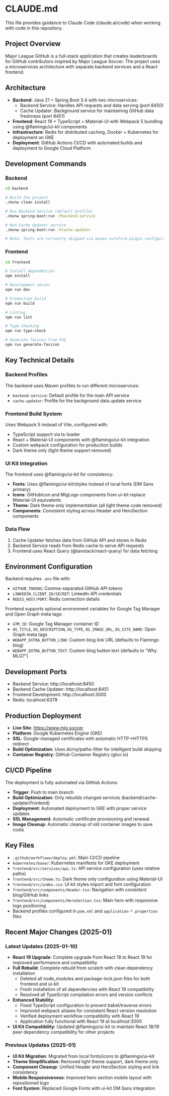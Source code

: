 # CLAUDE.md

This file provides guidance to Claude Code (claude.ai/code) when working with code in this repository.

## Project Overview
Major League GitHub is a full-stack application that creates leaderboards for GitHub contributors inspired by Major League Soccer. The project uses a microservices architecture with separate backend services and a React frontend.

## Architecture
- **Backend**: Java 21 + Spring Boot 3.4 with two microservices:
  - Backend Service: Handles API requests and data serving (port 8450)
  - Cache Updater: Background service for maintaining GitHub data freshness (port 8451)
- **Frontend**: React 19 + TypeScript + Material-UI with Webpack 5 bundling using @flamingo/ui-kit components
- **Infrastructure**: Redis for distributed caching, Docker + Kubernetes for deployment on GKE
- **Deployment**: GitHub Actions CI/CD with automated builds and deployment to Google Cloud Platform

## Development Commands

### Backend
```bash
cd backend

# Build the project
./mvnw clean install

# Run Backend Service (default profile)
./mvnw spring-boot:run -Pbackend-service

# Run Cache Updater service
./mvnw spring-boot:run -Pcache-updater

# Note: Tests are currently skipped via maven-surefire-plugin configuration
```

### Frontend
```bash
cd frontend

# Install dependencies
npm install

# Development server
npm run dev

# Production build
npm run build

# Linting
npm run lint

# Type checking
npm run type-check

# Generate favicon from SVG
npm run generate-favicon
```

## Key Technical Details

### Backend Profiles
The backend uses Maven profiles to run different microservices:
- `backend-service`: Default profile for the main API service
- `cache-updater`: Profile for the background data update service

### Frontend Build System
Uses Webpack 5 instead of Vite, configured with:
- TypeScript support via ts-loader
- React + Material-UI components with @flamingo/ui-kit integration
- Custom webpack configuration for production builds
- Dark theme only (light theme support removed)

### UI Kit Integration
The frontend uses @flamingo/ui-kit for consistency:
- **Fonts**: Uses @flamingo/ui-kit/styles instead of local fonts (DM Sans primary)
- **Icons**: GitHubIcon and MlgLogo components from ui-kit replace Material-UI equivalents
- **Theme**: Dark theme only implementation (all light theme code removed)
- **Components**: Consistent styling across Header and HeroSection components

### Data Flow
1. Cache Updater fetches data from GitHub API and stores in Redis
2. Backend Service reads from Redis cache to serve API requests
3. Frontend uses React Query (@tanstack/react-query) for data fetching

## Environment Configuration
Backend requires `.env` file with:
- `GITHUB_TOKENS`: Comma-separated GitHub API tokens
- `LINKEDIN_CLIENT_ID/SECRET`: LinkedIn API credentials
- `REDIS_HOST/PORT`: Redis connection details

Frontend supports optional environment variables for Google Tag Manager and Open Graph meta tags:
- `GTM_ID`: Google Tag Manager container ID
- `OG_TITLE`, `OG_DESCRIPTION`, `OG_TYPE`, `OG_IMAGE_URL`, `OG_SITE_NAME`: Open Graph meta tags
- `WEBAPP_EXTRA_BUTTON_LINK`: Custom blog link URL (defaults to Flamingo blog)
- `WEBAPP_EXTRA_BUTTON_TEXT`: Custom blog button text (defaults to "Why MLG?")

## Development Ports
- Backend Service: http://localhost:8450
- Backend Cache Updater: http://localhost:8451  
- Frontend Development: http://localhost:3000
- Redis: localhost:6379

## Production Deployment
- **Live Site**: https://www.mlg.soccer
- **Platform**: Google Kubernetes Engine (GKE)
- **SSL**: Google-managed certificates with automatic HTTP→HTTPS redirect
- **Build Optimization**: Uses dorny/paths-filter for intelligent build skipping
- **Container Registry**: GitHub Container Registry (ghcr.io)

## CI/CD Pipeline
The deployment is fully automated via GitHub Actions:
- **Trigger**: Push to main branch
- **Build Optimization**: Only rebuilds changed services (backend/cache-updater/frontend)
- **Deployment**: Automated deployment to GKE with proper service updates
- **SSL Management**: Automatic certificate provisioning and renewal
- **Image Cleanup**: Automatic cleanup of old container images to save costs

## Key Files
- `.github/workflows/deploy.yml`: Main CI/CD pipeline
- `kubernetes/base/`: Kubernetes manifests for GKE deployment
- `frontend/src/services/api.ts`: API service configuration (uses relative paths)
- `frontend/src/theme.ts`: Dark theme only configuration using Material-UI
- `frontend/src/index.css`: UI kit styles import and font configuration
- `frontend/src/components/Header.tsx`: Navigation with consistent blog/GitHub links
- `frontend/src/components/HeroSection.tsx`: Main hero with responsive logo positioning
- Backend profiles configured in `pom.xml` and `application-*.properties` files

## Recent Major Changes (2025-01)

### Latest Updates (2025-01-10)
- **React 19 Upgrade**: Complete upgrade from React 18 to React 19 for improved performance and compatibility
- **Full Rebuild**: Complete rebuild from scratch with clean dependency installation
  - Deleted all node_modules and package-lock.json files for both frontend and ui-kit
  - Fresh installation of all dependencies with React 19 compatibility
  - Resolved all TypeScript compilation errors and version conflicts
- **Enhanced Stability**: 
  - Fixed TypeScript configuration to prevent babel/traverse errors
  - Improved webpack aliases for consistent React version resolution
  - Verified deployment workflow compatibility with React 19
  - Application fully functional with React 19 at localhost:3000
- **UI Kit Compatibility**: Updated @flamingo/ui-kit to maintain React 18/19 peer dependency compatibility for other projects

### Previous Updates (2025-01)
- **UI Kit Migration**: Migrated from local fonts/icons to @flamingo/ui-kit
- **Theme Simplification**: Removed light theme support, dark theme only
- **Component Cleanup**: Unified Header and HeroSection styling and link consistency
- **Mobile Responsiveness**: Improved hero section mobile layout with repositioned logo
- **Font System**: Replaced Google Fonts with ui-kit DM Sans integration
